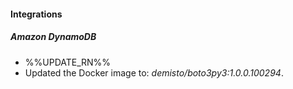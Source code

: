 
#### Integrations

##### Amazon DynamoDB

- %%UPDATE_RN%%
- Updated the Docker image to: *demisto/boto3py3:1.0.0.100294*.

